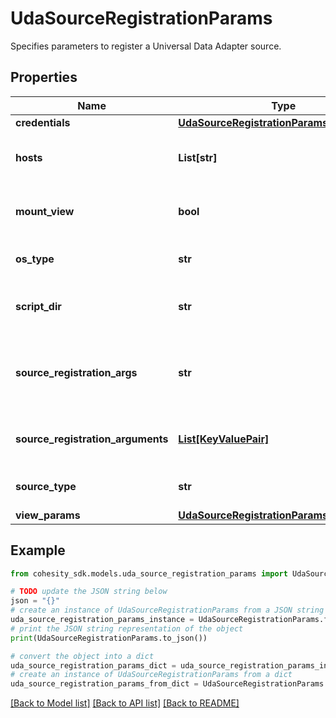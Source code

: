 # UdaSourceRegistrationParams

Specifies parameters to register a Universal Data Adapter source.

## Properties

Name | Type | Description | Notes
------------ | ------------- | ------------- | -------------
**credentials** | [**UdaSourceRegistrationParamsCredentials**](UdaSourceRegistrationParamsCredentials.md) |  | [optional] 
**hosts** | **List[str]** | Specifies the IPs/hostnames for the nodes forming the Universal Data Adapter source cluster. | 
**mount_view** | **bool** | Specifies if SMB/NFS view mounting should be enabled on source. Default value is false. | [optional] 
**os_type** | **str** | Specifies the OS type for Universal Data Adapter source. | [optional] 
**script_dir** | **str** | Specifies the absolute path of scripts used to interact with the Universal Data Adapter source. | 
**source_registration_args** | **str** | Specifies custom arguments to be supplied to the source registration scripts. This field is deprecated. Use sourceRegistrationArguments instead. | [optional] 
**source_registration_arguments** | [**List[KeyValuePair]**](KeyValuePair.md) | Specifies the map of custom arguments to be supplied to the source registration scripts. | [optional] 
**source_type** | **str** | Specifies the source type for Universal Data Adapter source. | 
**view_params** | [**UdaSourceRegistrationParamsViewParams**](UdaSourceRegistrationParamsViewParams.md) |  | [optional] 

## Example

```python
from cohesity_sdk.models.uda_source_registration_params import UdaSourceRegistrationParams

# TODO update the JSON string below
json = "{}"
# create an instance of UdaSourceRegistrationParams from a JSON string
uda_source_registration_params_instance = UdaSourceRegistrationParams.from_json(json)
# print the JSON string representation of the object
print(UdaSourceRegistrationParams.to_json())

# convert the object into a dict
uda_source_registration_params_dict = uda_source_registration_params_instance.to_dict()
# create an instance of UdaSourceRegistrationParams from a dict
uda_source_registration_params_from_dict = UdaSourceRegistrationParams.from_dict(uda_source_registration_params_dict)
```
[[Back to Model list]](../README.md#documentation-for-models) [[Back to API list]](../README.md#documentation-for-api-endpoints) [[Back to README]](../README.md)


